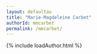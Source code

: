 ```yaml
---
layout: defaultau
title: "Marie-Magdeleine Carbet"
authorId: mmcarbet
permalink: /mmcarbet/
---
```

{% include loadAuthor.html %}
<script>
    $(document).ready(function(){
        showAuthorBio('{{ page.authorId }}');
   });
</script>